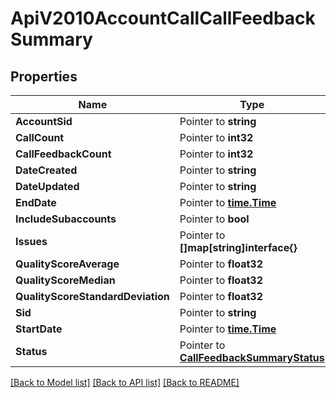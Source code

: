# ApiV2010AccountCallCallFeedbackSummary

## Properties
Name | Type | Notes
------------ | ------------- | -------------
**AccountSid** | Pointer to **string** | 
**CallCount** | Pointer to **int32** | 
**CallFeedbackCount** | Pointer to **int32** | 
**DateCreated** | Pointer to **string** | 
**DateUpdated** | Pointer to **string** | 
**EndDate** | Pointer to [**time.Time**](time.Time.md) | 
**IncludeSubaccounts** | Pointer to **bool** | 
**Issues** | Pointer to **[]map[string]interface{}** | 
**QualityScoreAverage** | Pointer to **float32** | 
**QualityScoreMedian** | Pointer to **float32** | 
**QualityScoreStandardDeviation** | Pointer to **float32** | 
**Sid** | Pointer to **string** | 
**StartDate** | Pointer to [**time.Time**](time.Time.md) | 
**Status** | Pointer to [**CallFeedbackSummaryStatus**](call_feedback_summary_status.md) | 

[[Back to Model list]](../README.md#documentation-for-models) [[Back to API list]](../README.md#documentation-for-api-endpoints) [[Back to README]](../README.md)


